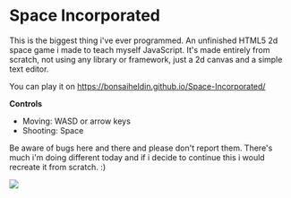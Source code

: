 # Space Incorporated
This is the biggest thing i've ever programmed. An unfinished HTML5 2d space game i made to teach myself JavaScript. It's made entirely from scratch, not using any library or framework, just a 2d canvas and a simple text editor.

You can play it on https://bonsaiheldin.github.io/Space-Incorporated/

**Controls**
* Moving: WASD or arrow keys
* Shooting: Space

Be aware of bugs here and there and please don't report them. There's much i'm doing different today and if i decide to continue this i would recreate it from scratch. :)

[![](https://img3.picload.org/image/dlacacrr/spaceincorporated.jpg)](https://picload.org/view/dlacacrr/spaceincorporated.jpg.html)
